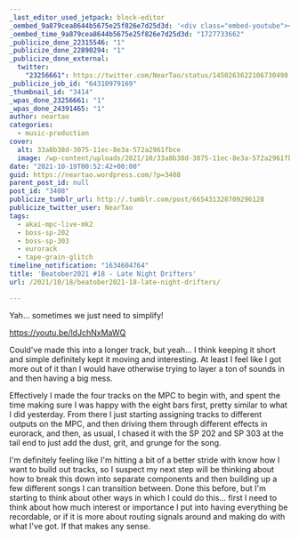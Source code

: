 ```yaml
---
_last_editor_used_jetpack: block-editor
_oembed_9a879cea8644b5675e25f826e7d25d3d: '<div class="embed-youtube"><iframe title="Beatober2021 #18 - Late Night Drifters" width="750" height="422" src="https://www.youtube.com/embed/ldJchNxMaWQ?feature=oembed" frameborder="0" allow="accelerometer; autoplay; clipboard-write; encrypted-media; gyroscope; picture-in-picture; web-share" referrerpolicy="strict-origin-when-cross-origin" allowfullscreen></iframe></div>'
_oembed_time_9a879cea8644b5675e25f826e7d25d3d: "1727733662"
_publicize_done_22315546: "1"
_publicize_done_22890294: "1"
_publicize_done_external:
  twitter:
    "23256661": https://twitter.com/NearTao/status/1450263622106730498
_publicize_job_id: "64310979169"
_thumbnail_id: "3414"
_wpas_done_23256661: "1"
_wpas_done_24391465: "1"
author: neartao
categories:
  - music-production
cover:
  alt: 33a8b38d-3075-11ec-8e3a-572a2961fbce
  image: /wp-content/uploads/2021/10/33a8b38d-3075-11ec-8e3a-572a2961fbce.png
date: "2021-10-19T00:52:42+00:00"
guid: https://neartao.wordpress.com/?p=3408
parent_post_id: null
post_id: "3408"
publicize_tumblr_url: http://.tumblr.com/post/665431328709296128
publicize_twitter_user: NearTao
tags:
  - akai-mpc-live-mk2
  - boss-sp-202
  - boss-sp-303
  - eurorack
  - tape-grain-glitch
timeline_notification: "1634604764"
title: 'Beatober2021 #18 - Late Night Drifters'
url: /2021/10/18/beatober2021-18-late-night-drifters/

---
```

Yah... sometimes we just need to simplify!

https://youtu.be/ldJchNxMaWQ

Could've made this into a longer track, but yeah... I think keeping it short and simple definitely kept it moving and interesting. At least I feel like I got more out of it than I would have otherwise trying to layer a ton of sounds in and then having a big mess.

Effectively I made the four tracks on the MPC to begin with, and spent the time making sure I was happy with the eight bars first, pretty similar to what I did yesterday. From there I just starting assigning tracks to different outputs on the MPC, and then driving them through different effects in eurorack, and then, as usual, I chased it with the SP 202 and SP 303 at the tail end to just add the dust, grit, and grunge for the song.

I'm definitely feeling like I'm hitting a bit of a better stride with know how I want to build out tracks, so I suspect my next step will be thinking about how to break this down into separate components and then building up a few different songs I can transition between. Done this before, but I'm starting to think about other ways in which I could do this... first I need to think about how much interest or importance I put into having everything be recordable, or if it is more about routing signals around and making do with what I've got. If that makes any sense.
